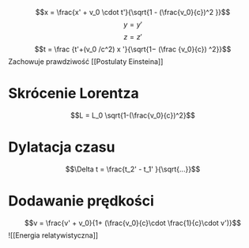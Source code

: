 $$x = \frac{x' + v_0 \cdot t'}{\sqrt{1 - (\frac{v_0}{c})^2 }}$$
$$y = y'$$$$z = z'$$
$$t = \frac {t'+(v_0 /c^2) x '}{\sqrt{1− (\frac {v_0}{c}) ^2}}$$
Zachowuje prawdziwość [[Postulaty Einsteina]]

# Skrócenie Lorentza
$$L = L_0 \sqrt{1-(\frac{v_0}{c})^2}$$
# Dylatacja czasu
$$\Delta t = \frac{t_2' - t_1' }{\sqrt{...}}$$
# Dodawanie prędkości
$$v = \frac{v' + v_0}{1+ (\frac{v_0}{c}\cdot \frac{1}{c}\cdot v')}$$
![[Energia relatywistyczna]]